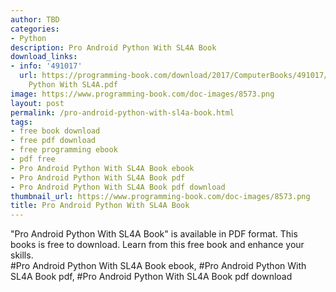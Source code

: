 ```yaml
---
author: TBD
categories:
- Python
description: Pro Android Python With SL4A Book
download_links:
- info: '491017'
  url: https://programming-book.com/download/2017/ComputerBooks/491017/Pro Android
    Python With SL4A.pdf
image: https://www.programming-book.com/doc-images/8573.png
layout: post
permalink: /pro-android-python-with-sl4a-book.html
tags:
- free book download
- free pdf download
- free programming ebook
- pdf free
- Pro Android Python With SL4A Book ebook
- Pro Android Python With SL4A Book pdf
- Pro Android Python With SL4A Book pdf download
thumbnail_url: https://www.programming-book.com/doc-images/8573.png
title: Pro Android Python With SL4A Book
---
```


 
<div class="item-desc text-justify">
  "Pro Android Python With SL4A Book" is available in PDF format. This books is free to download. Learn from this free book and enhance your skills.
  <br>
  #Pro Android Python With SL4A Book ebook, #Pro Android Python With SL4A Book pdf, #Pro Android Python With SL4A Book pdf download
</div>